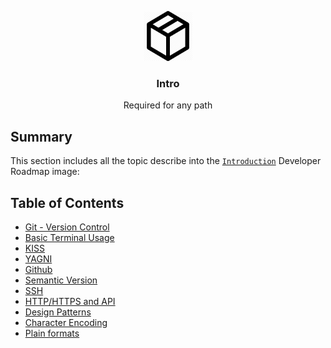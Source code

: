 <p align="center">
  <img src="basic-logo.png" alt="Logo" width="80" height="80">
  <br />

  <h3 align="center">Intro</h3>

  <p align="center">
  Required for any path
  </p>
</p>

## Summary

This section includes all the topic describe into the [`Introduction`](../../images/intro.png) Developer Roadmap image:


## Table of Contents

* [Git - Version Control](git.md)
* [Basic Terminal Usage](terminal.md)
* [KISS](https://en.wikipedia.org/wiki/KISS_principle)
* [YAGNI](https://en.wikipedia.org/wiki/You_aren%27t_gonna_need_it)
* [Github](https://kinsta.com/knowledgebase/what-is-github/)
* [Semantic Version](git.md)
* [SSH](https://www.hostinger.com/tutorials/ssh-tutorial-how-does-ssh-work)
* [HTTP/HTTPS and API](git.md)
* [Design Patterns](git.md)
* [Character Encoding](git.md)
* [Plain formats](git.md)

